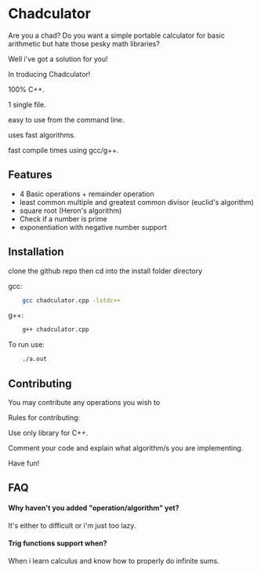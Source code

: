 
# Chadculator

Are you a chad? 
Do you want a simple portable calculator for basic arithmetic but hate those pesky 
math libraries? 

Well i've got a solution for you! 

In troducing Chadculator!

100% C++.

1 single file.

easy to use from the command line.

uses fast algorithms.

fast compile times using gcc/g++.

## Features

- 4 Basic operations + remainder operation
- least common multiple and greatest common divisor (euclid's algorithm)
- square root (Heron's algorithm)
- Check if a number is prime
- exponentiation with negative number support



## Installation

clone the github repo then cd into the install folder directory

gcc:
```bash
    gcc chadculator.cpp -lstdc++
```
g++:
```bash
    g++ chadculator.cpp
```
To run use:

```bash
    ./a.out
```
## Contributing

You may contribute any operations you wish to

Rules for contributing:

Use only <iostream> library for C++.

Comment your code and explain what algorithm/s you are implementing.

Have fun!



## FAQ

#### Why haven't you added "operation/algorithm" yet?

It's either to difficult or i'm just too lazy.

#### Trig functions support when?

When i learn calculus and know how to properly do infinite sums.

